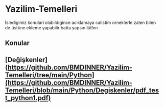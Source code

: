 # Yazilim-Temelleri
İsledigimiz konulari olabildigince aciklamaya  calistim orneklerle zaten bilen de üstüne ekleme yapabilir hatta yapsın lütfen

## Konular
## [Değişkenler](https://github.com/BMDINNER/Yazilim-Temelleri/tree/main/Python](https://github.com/BMDINNER/Yazilim-Temelleri/blob/main/Python/Degiskenler/pdf_test_python1.pdf)

